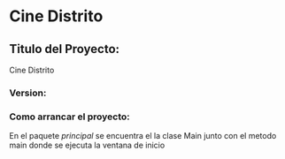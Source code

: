 # Cine Distrito

## Titulo del Proyecto: 
Cine Distrito

### Version: 

### Como arrancar el proyecto: 
	
En el paquete *principal* se encuentra el la clase Main junto con el metodo main donde se ejecuta la ventana de inicio
